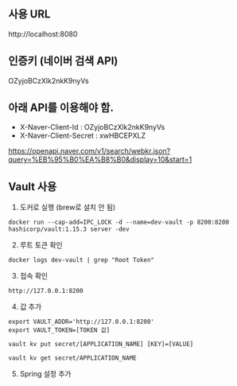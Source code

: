 
## 사용 URL
http://localhost:8080

## 인증키 (네이버 검색 API)
OZyjoBCzXlk2nkK9nyVs 


## 아래 API를 이용해야 함.

- X-Naver-Client-Id : OZyjoBCzXlk2nkK9nyVs
- X-Naver-Client-Secret : xwHBCEPXLZ

https://openapi.naver.com/v1/search/webkr.json?query=%EB%95%B0%EA%B8%B0&display=10&start=1


## Vault 사용

1. 도커로 실행 (brew로 설치 안 됨)
```
docker run --cap-add=IPC_LOCK -d --name=dev-vault -p 8200:8200 hashicorp/vault:1.15.3 server -dev
```

2. 루트 토큰 확인 
```
docker logs dev-vault | grep "Root Token"
```

3. 접속 확인
```
http://127.0.0.1:8200
```

4. 값 추가

```
export VAULT_ADDR='http://127.0.0.1:8200'
export VAULT_TOKEN=[TOKEN 값]

vault kv put secret/[APPLICATION_NAME] [KEY]=[VALUE]

vault kv get secret/APPLICATION_NAME
```

5. Spring 설정 추가